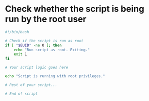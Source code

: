 # Check whether the script is being run by the root user

```bash
#!/bin/bash

# Check if the script is run as root
if [ "$EUID" -ne 0 ]; then
    echo "Run script as root. Exiting."
    exit 1
fi

# Your script logic goes here

echo "Script is running with root privileges."

# Rest of your script...

# End of script
```
